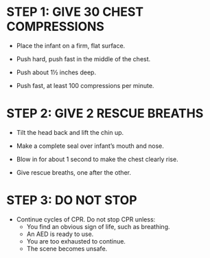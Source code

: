 # STEP 1: GIVE 30 CHEST COMPRESSIONS

-  Place the infant on a firm, flat surface. 

- Push hard, push fast in the middle of the chest.

- Push about 1½ inches
deep.

- Push fast, at least 100
compressions per minute.

# STEP 2: GIVE 2 RESCUE BREATHS

- Tilt the head back and lift the chin up.

- Make a complete seal
  over infant’s mouth and nose.

- Blow in for about 1 second to
  make the chest clearly rise.

- Give rescue breaths, one after
  the other.

# STEP 3: DO NOT STOP

- Continue cycles of CPR. Do not stop CPR unless:
    -   You find an obvious sign of life,
    such as breathing.
    -   An AED is ready to use.
    - You are too exhausted to continue.
    - The scene becomes unsafe.
